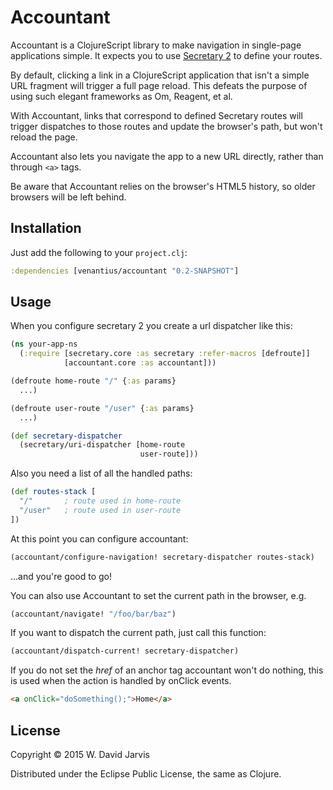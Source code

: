 # Accountant

Accountant is a ClojureScript library to make navigation in single-page
applications simple. It expects you to use [Secretary 2](https://github.com/gf3/secretary/tree/v2.0.0) to define your routes.

By default, clicking a link in a ClojureScript application that isn't a simple
URL fragment will trigger a full page reload. This defeats the purpose of using
such elegant frameworks as Om, Reagent, et al.

With Accountant, links that correspond to defined Secretary routes will trigger
dispatches to those routes and update the browser's path, but won't reload the
page.

Accountant also lets you navigate the app to a new URL directly, rather than through
`<a>` tags.

Be aware that Accountant relies on the browser's HTML5 history, so older
browsers will be left behind.

## Installation

Just add the following to your `project.clj`:

```clojure
:dependencies [venantius/accountant "0.2-SNAPSHOT"]
```

## Usage

When you configure secretary 2 you create a url dispatcher like this:

```clojure
(ns your-app-ns
  (:require [secretary.core :as secretary :refer-macros [defroute]]
            [accountant.core :as accountant]))

(defroute home-route "/" {:as params}
  ...)

(defroute user-route "/user" {:as params}
  ...)

(def secretary-dispatcher
  (secretary/uri-dispatcher [home-route
                             user-route]))
```

Also you need a list of all the handled paths:

```clojure
(def routes-stack [
  "/"       ; route used in home-route
  "/user"   ; route used in user-route
])
```

At this point you can configure accountant:

```clojure
(accountant/configure-navigation! secretary-dispatcher routes-stack)
```

...and you're good to go!

You can also use Accountant to set the current path in the browser, e.g.

```clojure
(accountant/navigate! "/foo/bar/baz")
```

If you want to dispatch the current path, just call this function:

```clojure
(accountant/dispatch-current! secretary-dispatcher)
```

If you do not set the _href_ of an anchor tag accountant won't do nothing, this is used when the action is handled by onClick events.

```html
<a onClick="doSomething();">Home</a>
```

## License

Copyright © 2015 W. David Jarvis

Distributed under the Eclipse Public License, the same as Clojure.
